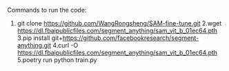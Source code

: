 Commands to run the code:

1. git clone https://github.com/WangRongsheng/SAM-fine-tune.git
2.wget https://dl.fbaipublicfiles.com/segment_anything/sam_vit_b_01ec64.pth
3.pip install git+https://github.com/facebookresearch/segment-anything.git
4.curl -O https://dl.fbaipublicfiles.com/segment_anything/sam_vit_b_01ec64.pth
5.poetry run python train.py



